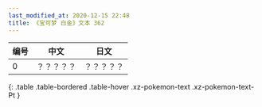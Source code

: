 ```yaml
---
last_modified_at: 2020-12-15 22:48
title: 《宝可梦 白金》文本 362
---
```

| 编号 | 中文 | 日文 |
| ---- | ---- | ---- |
| 0 | ？？？？？ | ？？？？？ |
{: .table .table-bordered .table-hover .xz-pokemon-text .xz-pokemon-text-Pt }
